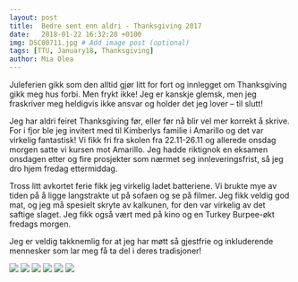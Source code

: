 ```yaml
---
layout: post
title:  Bedre sent enn aldri - Thanksgiving 2017
date:   2018-01-22 16:32:20 +0100
img: DSC00711.jpg # Add image post (optional)
tags: [TTU, January18, Thanksgiving]
author: Mia Olea 
---
```

Juleferien gikk som den alltid gjør litt for fort og innlegget om Thanksgiving gikk meg hus forbi. Men frykt ikke! Jeg er kanskje glemsk, men jeg fraskriver meg heldigvis ikke ansvar og holder det jeg lover – til slutt!

Jeg har aldri feiret Thanksgiving før, eller før nå blir vel mer korrekt å skrive. For i fjor ble jeg invitert med til Kimberlys familie i Amarillo og det var virkelig fantastisk! Vi fikk fri fra skolen fra 22.11-26.11 og allerede onsdag morgen satte vi kursen mot Amarillo. Jeg hadde riktignok en eksamen onsdagen etter og fire prosjekter som nærmet seg innleveringsfrist, så jeg dro hjem fredag ettermiddag.

Tross litt avkortet ferie fikk jeg virkelig ladet batteriene. Vi brukte mye av tiden på å ligge langstrakte ut på sofaen og se på filmer. Jeg fikk veldig god mat, og jeg må spesielt skryte av kalkunen, for den var virkelig av det saftige slaget. Jeg fikk også vært med på kino og en Turkey Burpee-økt fredags morgen.  

Jeg er veldig takknemlig for at jeg har møtt så gjestfrie og inkluderende mennesker som lar meg få ta del i deres tradisjoner! 

![]({{site.baseurl}}/assets/img/DSC00709.jpg)
![]({{site.baseurl}}/assets/img/DSC00715.jpg)
![]({{site.baseurl}}/assets/img/DSC00716.jpg)
![]({{site.baseurl}}/assets/img/DSC00708.jpg)
![]({{site.baseurl}}/assets/img/DSC00709.jpg)
![]({{site.baseurl}}/assets/img/DSC00713.jpg)
